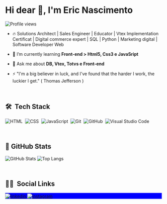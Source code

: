 <h1 align="left">Hi dear 👋, I'm Eric Nascimento</h1>
<p align="left"> <img src="https://komarev.com/ghpvc/?username=ericnascimento4k&color=yellow" alt="Profile views" /> </p>

- 🔥 Solutions Architect | Sales Engineer | Educator | Vtex Implementation Certificat | Digital commerce expert | SQL | Python | Marketing digital | Software Developer Web

- 🌱 I’m currently learning **Front-end > Html5, Css3 e JavaSript**

<!-- - 🔭 I’m currently working on [Avanti E-commerce & Marketing Digital](https://penseavanti.com.br/ecommerce/) -->

- 💬 Ask me about **DB, Vtex, Totvs e Front-end**

- ⚡ "I'm a big believer in luck, and I've found that the harder I work, the luckier I get." ( Thomas Jefferson )

<br>

## 🛠 &nbsp;Tech Stack

![HTML](https://img.shields.io/badge/-HTML-05122A?style=flat&logo=HTML5)&nbsp;
![CSS](https://img.shields.io/badge/-CSS-05122A?style=flat&logo=CSS3&logoColor=1572B6)&nbsp;
![JavaScript](https://img.shields.io/badge/-JavaScript-05122A?style=flat&logo=javascript)&nbsp;
![Git](https://img.shields.io/badge/-Git-05122A?style=flat&logo=git)&nbsp;
![GitHub](https://img.shields.io/badge/-GitHub-05122A?style=flat&logo=github)&nbsp;
![Visual Studio Code](https://img.shields.io/badge/-Visual%20Studio%20Code-05122A?style=flat&logo=visual-studio-code&logoColor=007ACC)&nbsp;

<br>

## 🔭 GitHub Stats
![GitHub Stats](https://github-readme-stats.vercel.app/api?username=ericnascimentoyt&theme=transparent&bg_color=000&border_color=30A3DC&show_icons=true&icon_color=30A3DC&title_color=E94D5F&text_color=FFF)
![Top Langs](https://github-readme-stats-git-masterrstaa-rickstaa.vercel.app/api/top-langs/?username=ericnascimentoyt&layout=compact&bg_color=000&border_color=30A3DC&title_color=E94D5F&text_color=FFF)

<br>

## 👨🏽 &nbsp;Social Links

<p align="left" style="background:blue">
<a href="https://linkedin.com/in/ericnascimentoyt/" target="_blank">
  <img align="center" src="https://img.shields.io/badge/-ericnascimentoyt-05122A?style=flat&logo=linkedin" alt="linkedin"/>
</a>
<a href="https://instagram.com/ericnascimentoyt" target="_blank">
 <img align="center" src="https://img.shields.io/badge/-ericnascimentoyt-05122A?style=flat&logo=instagram" alt="instagram"/>
</a>
</p>

<!--
**ericnascimentoyt/ericnascimentoyt** is a ✨ _special_ ✨ repository because its `README.md` (this file) appears on your GitHub profile.

Here are some ideas to get you started:
![Node.js](https://img.shields.io/badge/-Node.js-05122A?style=flat&logo=node.js)&nbsp;
![React](https://img.shields.io/badge/-React-05122A?style=flat&logo=react)&nbsp;

- 🔭 I’m currently working on ...
- 🌱 I’m currently learning ...
- 👯 I’m looking to collaborate on ...
- 🤔 I’m looking for help with ...
- 💬 Ask me about ...
- 📫 How to reach me: ...
- 😄 Pronouns: ...
- ⚡ Fun fact: ...
-->
